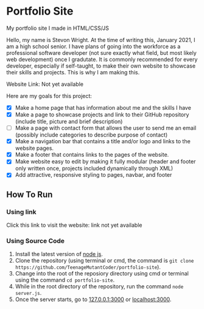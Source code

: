 # Portfolio Site
My portfolio site I made in HTML/CSS/JS

Hello, my name is Stevon Wright. At the time of writing this, January 2021, I am a high school senior. I have plans of going into the workforce as a professional software developer (not sure exactly what field, but most likely web development) once I gradutate. It is commonly recommended for every developer, especially if self-taught, to make their own website to showcase their skills and projects. This is why I am making this.

Website Link: Not yet available

Here are my goals for this project:

- [x] Make a home page that has information about me and the skills I have
- [x] Make a page to showcase projects and link to their GitHub repository (include title, picture and brief description)
- [ ] Make a page with contact form that allows the user to send me an email (possibly include categories to describe purpose of contact)
- [x] Make a navigation bar that contains a title and/or logo and links to the website pages.
- [x] Make a footer that contains links to the pages of the website.
- [x] Make website easy to edit by making it fully modular (header and footer only written once, projects included dynamically through XML)
- [x] Add attractive, responsive styling to pages, navbar, and footer

## How To Run

### Using link
Click this link to visit the website: link not yet available

### Using Source Code
1. Install the latest version of [node js](https://nodejs.org/en/).
2. Clone the repository (using terminal or cmd, the command is `git clone https://github.com/TeenageMutantCoder/portfolio-site`).
3. Change into the root of the reposiory directory using cmd or terminal using the command `cd portfolio-site`.
4. While in the root directory of the repository, run the command `node server.js`.
5. Once the server starts, go to [127.0.0.1:3000](http://127.0.0.1:3000) or [localhost:3000](http://localhost:3000).
